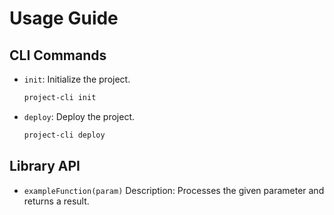 # Usage Guide

## CLI Commands
- `init`: Initialize the project.
  ```bash
  project-cli init
  ```
- `deploy`: Deploy the project.
  ```bash
  project-cli deploy
  ```

## Library API
- `exampleFunction(param)`
  Description: Processes the given parameter and returns a result.

